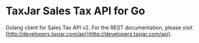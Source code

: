 # TaxJar Sales Tax API for Go

Golang client for Sales Tax API v2. For the REST documentation, please visit [http://developers.taxjar.com/api](http://developers.taxjar.com/api).
